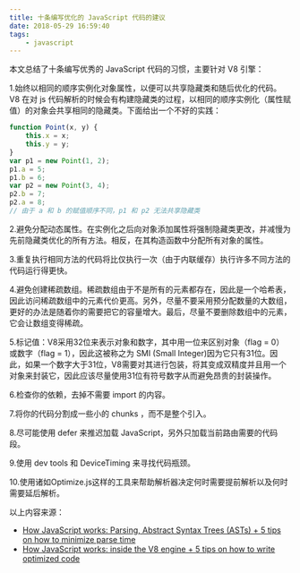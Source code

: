 ```yaml
---
title: 十条编写优化的 JavaScript 代码的建议
date: 2018-05-29 16:59:40
tags:
    - javascript
---
```


本文总结了十条编写优秀的 JavaScript 代码的习惯，主要针对 V8 引擎：

1.始终以相同的顺序实例化对象属性，以便可以共享隐藏类和随后优化的代码。V8 在对 js 代码解析的时候会有构建隐藏类的过程，以相同的顺序实例化（属性赋值）的对象会共享相同的隐藏类。下面给出一个不好的实践：

```javascript
function Point(x, y) {
    this.x = x;
    this.y = y;
}
var p1 = new Point(1, 2);
p1.a = 5;
p1.b = 6;
var p2 = new Point(3, 4);
p2.b = 7;
p2.a = 8;
// 由于 a 和 b 的赋值顺序不同，p1 和 p2 无法共享隐藏类
```

2.避免分配动态属性。在实例化之后向对象添加属性将强制隐藏类更改，并减慢为先前隐藏类优化的所有方法。相反，在其构造函数中分配所有对象的属性。  

3.重复执行相同方法的代码将比仅执行一次（由于内联缓存）执行许多不同方法的代码运行得更快。  

4.避免创建稀疏数组。稀疏数组由于不是所有的元素都存在，因此是一个哈希表，因此访问稀疏数组中的元素代价更高。另外，尽量不要采用预分配数量的大数组，更好的办法是随着你的需要把它的容量增大。最后，尽量不要删除数组中的元素，它会让数组变得稀疏。  

5.标记值：V8采用32位来表示对象和数字，其中用一位来区别对象（flag = 0）或数字（flag = 1），因此这被称之为 SMI (Small Integer)因为它只有31位。因此，如果一个数字大于31位，V8需要对其进行包装，将其变成双精度并且用一个对象来封装它，因此应该尽量使用31位有符号数字从而避免昂贵的封装操作。  

6.检查你的依赖，去掉不需要 import 的内容。  

7.将你的代码分割成一些小的 chunks ，而不是整个引入。 
 
8.尽可能使用 defer 来推迟加载 JavaScript，另外只加载当前路由需要的代码段。
  
9.使用 dev tools 和 DeviceTiming 来寻找代码瓶颈。  

10.使用诸如Optimize.js这样的工具来帮助解析器决定何时需要提前解析以及何时需要延后解析。  
  
以上内容来源：
* [How JavaScript works: Parsing, Abstract Syntax Trees (ASTs) + 5 tips on how to minimize parse time](https://blog.sessionstack.com/how-javascript-works-parsing-abstract-syntax-trees-asts-5-tips-on-how-to-minimize-parse-time-abfcf7e8a0c8)
* [How JavaScript works: inside the V8 engine + 5 tips on how to write optimized code](https://blog.sessionstack.com/how-javascript-works-inside-the-v8-engine-5-tips-on-how-to-write-optimized-code-ac089e62b12e)

